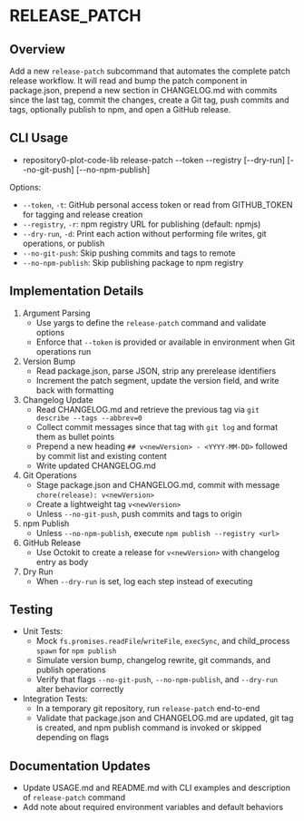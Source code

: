 # RELEASE_PATCH

## Overview

Add a new `release-patch` subcommand that automates the complete patch release workflow. It will read and bump the patch component in package.json, prepend a new section in CHANGELOG.md with commits since the last tag, commit the changes, create a Git tag, push commits and tags, optionally publish to npm, and open a GitHub release.

## CLI Usage

- repository0-plot-code-lib release-patch --token <token> --registry <url> [--dry-run] [--no-git-push] [--no-npm-publish]

Options:

- `--token`, `-t`: GitHub personal access token or read from GITHUB_TOKEN for tagging and release creation
- `--registry`, `-r`: npm registry URL for publishing (default: npmjs)
- `--dry-run`, `-d`: Print each action without performing file writes, git operations, or publish
- `--no-git-push`: Skip pushing commits and tags to remote
- `--no-npm-publish`: Skip publishing package to npm registry

## Implementation Details

1. Argument Parsing
   - Use yargs to define the `release-patch` command and validate options
   - Enforce that `--token` is provided or available in environment when Git operations run
2. Version Bump
   - Read package.json, parse JSON, strip any prerelease identifiers
   - Increment the patch segment, update the version field, and write back with formatting
3. Changelog Update
   - Read CHANGELOG.md and retrieve the previous tag via `git describe --tags --abbrev=0`
   - Collect commit messages since that tag with `git log` and format them as bullet points
   - Prepend a new heading `## v<newVersion> - <YYYY-MM-DD>` followed by commit list and existing content
   - Write updated CHANGELOG.md
4. Git Operations
   - Stage package.json and CHANGELOG.md, commit with message `chore(release): v<newVersion>`
   - Create a lightweight tag `v<newVersion>`
   - Unless `--no-git-push`, push commits and tags to origin
5. npm Publish
   - Unless `--no-npm-publish`, execute `npm publish --registry <url>`
6. GitHub Release
   - Use Octokit to create a release for `v<newVersion>` with changelog entry as body
7. Dry Run
   - When `--dry-run` is set, log each step instead of executing

## Testing

- Unit Tests:
  - Mock `fs.promises.readFile`/`writeFile`, `execSync`, and child_process `spawn` for `npm publish`
  - Simulate version bump, changelog rewrite, git commands, and publish operations
  - Verify that flags `--no-git-push`, `--no-npm-publish`, and `--dry-run` alter behavior correctly
- Integration Tests:
  - In a temporary git repository, run `release-patch` end-to-end
  - Validate that package.json and CHANGELOG.md are updated, git tag is created, and npm publish command is invoked or skipped depending on flags

## Documentation Updates

- Update USAGE.md and README.md with CLI examples and description of `release-patch` command
- Add note about required environment variables and default behaviors